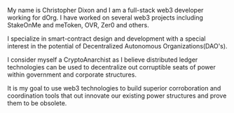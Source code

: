 My name is Christopher Dixon and I am a full-stack web3 developer working for dOrg. I have worked on several web3 projects including StakeOnMe and meToken, OVR, Zer0 and others.

 I specialize in smart-contract design and development with a special interest in the potential of Decentralized Autonomous Organizations(DAO's).

I consider myself a CryptoAnarchist as I believe distributed ledger technologies  can be used to decentralize out corruptible seats of power within government and corporate structures.

It is my goal to use web3 technologies to build superior corroboration and coordination tools that out innovate our existing power structures and prove them to be obsolete.


